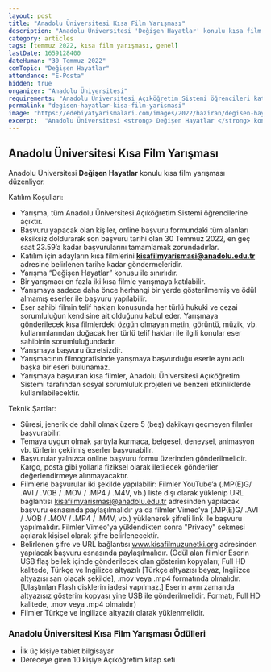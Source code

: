 ```yaml
---
layout: post
title: "Anadolu Üniversitesi Kısa Film Yarışması"
description: "Anadolu Üniversitesi 'Değişen Hayatlar' konulu kısa film yarışması düzenliyor."
category: articles
tags: [temmuz 2022, kısa film yarışması, genel]
lastDate: 1659128400
dateHuman: "30 Temmuz 2022"
comTopic: "Değişen Hayatlar"
attendance: "E-Posta"
hidden: true
organizer: "Anadolu Üniversitesi"
requirements: "Anadolu Üniversitesi Açıköğretim Sistemi öğrencileri katılabilir."
permalink: "degisen-hayatlar-kisa-film-yarismasi"
image: "https://edebiyatyarismalari.com/images/2022/haziran/degisen-hayatlar-kisa-film-yarismasi.jpg"
excerpt:  "Anadolu Üniversitesi <strong> Değişen Hayatlar </strong> konulu kısa film yarışması düzenliyor."
---
```


## Anadolu Üniversitesi Kısa Film Yarışması
Anadolu Üniversitesi **Değişen Hayatlar**  konulu kısa film yarışması düzenliyor.  

Katılım Koşulları:
- Yarışma, tüm Anadolu Üniversitesi Açıköğretim Sistemi öğrencilerine açıktır.
- Başvuru yapacak olan kişiler, online başvuru formundaki tüm alanları eksiksiz doldurarak son başvuru tarihi olan 30 Temmuz 2022, en geç saat 23.59’a kadar başvurularını tamamlamak zorundadırlar.
- Katılım için adayların kısa filmlerini **kisafilmyarismasi@anadolu.edu.tr** adresine belirlenen tarihe kadar göndermeleridir.
- Yarışma “Değişen Hayatlar” konusu ile sınırlıdır.
- Bir yarışmacı en fazla iki kısa filmle yarışmaya katılabilir.
- Yarışmaya sadece daha önce herhangi bir yerde gösterilmemiş ve ödül almamış eserler ile başvuru yapılabilir.
- Eser sahibi filmin telif hakları konusunda her türlü hukuki ve cezai sorumluluğun kendisine ait olduğunu kabul eder. Yarışmaya gönderilecek kısa filmlerdeki özgün olmayan metin, görüntü, müzik, vb. kullanımlarından doğacak her türlü telif hakları ile ilgili konular eser sahibinin sorumluluğundadır.
- Yarışmaya başvuru ücretsizdir.
- Yarışmacının filmografisinde yarışmaya başvurduğu eserle aynı adlı başka bir eseri bulunamaz.
- Yarışmaya başvuran kısa filmler, Anadolu Üniversitesi Açıköğretim Sistemi tarafından sosyal sorumluluk projeleri ve benzeri etkinliklerde kullanılabilecektir.

Teknik Şartlar:
- Süresi, jenerik de dahil olmak üzere 5 (beş) dakikayı geçmeyen filmler başvurabilir.
- Temaya uygun olmak şartıyla kurmaca, belgesel, deneysel, animasyon vb. türlerin çekilmiş eserler başvurabilir.
- Başvurular yalnızca online başvuru formu üzerinden gönderilmelidir. Kargo, posta gibi yollarla fiziksel olarak iletilecek gönderiler değerlendirmeye alınmayacaktır.
- Filmlerle başvurular iki şekilde yapılabilir: Filmler YouTube’a (.MP(E)G/ .AVI / .VOB / .MOV / .MP4 / .M4V, vb.) liste dışı olarak yüklenip URL bağlantısı kisafilmyarismasi@anadolu.edu.tr adresinden yapılacak başvuru esnasında paylaşılmalıdır ya da filmler Vimeo’ya (.MP(E)G/ .AVI / .VOB / .MOV / .MP4 / .M4V, vb.) yüklenerek şifreli link ile başvuru yapılmalıdır. Filmler Vimeo'ya yüklendikten sonra "Privacy" sekmesi açılarak kişisel olarak şifre belirlenecektir.
- Belirlenen şifre ve URL bağlantısı www.kisafilmuzunetki.org adresinden yapılacak başvuru esnasında paylaşılmalıdır. (Ödül alan filmler Eserin USB flaş bellek içinde gönderilecek olan gösterim kopyaları; Full HD kalitede, Türkçe ve İngilizce altyazılı [Türkçe altyazısı beyaz, İngilizce altyazısı sarı olacak şekilde], .mov veya .mp4 formatında olmalıdır. [Ulaştırılan Flash disklerin iadesi yapılmaz.] Eserin aynı zamanda altyazısız gösterim kopyası yine USB ile gönderilmelidir. Formatı, Full HD kalitede, .mov veya .mp4 olmalıdır)
- Filmler Türkçe ve İngilizce altyazılı olarak yüklenmelidir.


### Anadolu Üniversitesi Kısa Film Yarışması Ödülleri
- İlk üç kişiye tablet bilgisayar
- Dereceye giren 10 kişiye Açıköğretim kitap seti